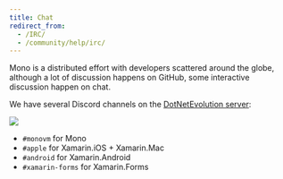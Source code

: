```yaml
---
title: Chat
redirect_from:
  - /IRC/
  - /community/help/irc/
---
```


Mono is a distributed effort with developers scattered around the globe, although a lot of discussion happens on GitHub, some interactive discussion happen on chat.

We have several Discord channels on the [DotNetEvolution server](https://aka.ms/dotnet-discord):

<a href="https://aka.ms/dotnet-discord">
  <img src="https://img.shields.io/discord/732297728826277939?style=flat-square&label=Discord&logo=discord&logoColor=white&color=7289DA">
</a>

- `#monovm` for Mono
- `#apple` for Xamarin.iOS + Xamarin.Mac
- `#android` for Xamarin.Android
- `#xamarin-forms` for Xamarin.Forms
